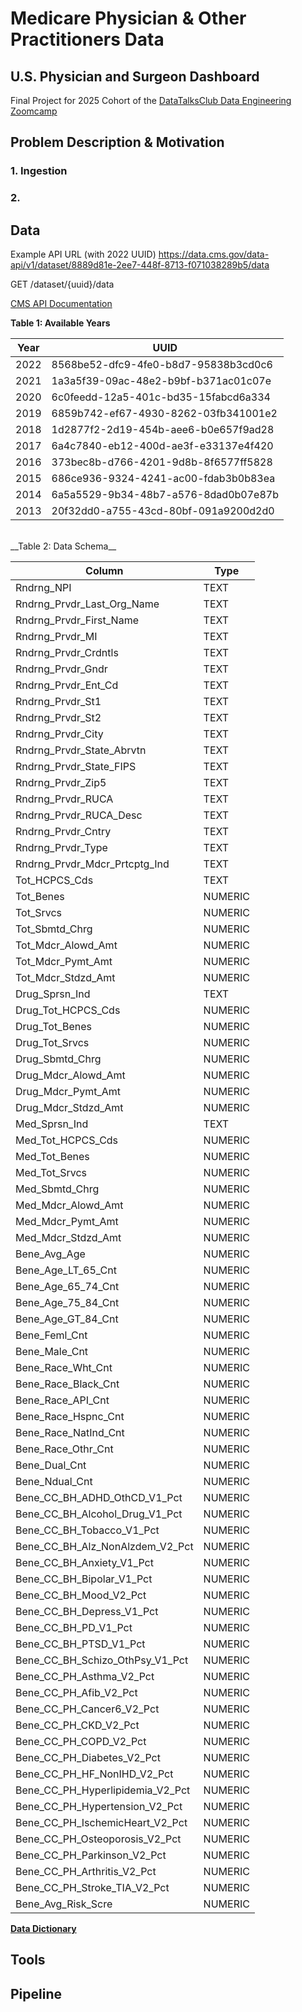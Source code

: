 # Medicare Physician & Other Practitioners Data
## U.S. Physician and Surgeon Dashboard

Final Project for 2025 Cohort of the [DataTalksClub Data Engineering Zoomcamp](https://github.com/DataTalksClub/data-engineering-zoomcamp/tree/main)

## Problem Description & Motivation

### 1. Ingestion



### 2.

## Data

Example API URL (with 2022 UUID)
https://data.cms.gov/data-api/v1/dataset/8889d81e-2ee7-448f-8713-f071038289b5/data

GET /dataset/{uuid}/data



[CMS API Documentation](https://data.cms.gov/provider-summary-by-type-of-service/medicare-physician-other-practitioners/medicare-physician-other-practitioners-by-provider/api-docs)

__Table 1: Available Years__

| Year | UUID                                   |
|---------|----------------------------------------|
| 2022    | 8568be52-dfc9-4fe0-b8d7-95838b3cd0c6  |
| 2021    | 1a3a5f39-09ac-48e2-b9bf-b371ac01c07e  |
| 2020    | 6c0feedd-12a5-401c-bd35-15fabcd6a334  |
| 2019    | 6859b742-ef67-4930-8262-03fb341001e2  |
| 2018    | 1d2877f2-2d19-454b-aee6-b0e657f9ad28  |
| 2017    | 6a4c7840-eb12-400d-ae3f-e33137e4f420  |
| 2016    | 373bec8b-d766-4201-9d8b-8f6577ff5828  |
| 2015    | 686ce936-9324-4241-ac00-fdab3b0b83ea  |
| 2014    | 6a5a5529-9b34-48b7-a576-8dad0b07e87b  |
| 2013    | 20f32dd0-a755-43cd-80bf-091a9200d2d0  |

<br>
__Table 2: Data Schema__

| Column                                    | Type    |
|-------------------------------------------|---------|
| Rndrng_NPI                                | TEXT    |
| Rndrng_Prvdr_Last_Org_Name                | TEXT    |
| Rndrng_Prvdr_First_Name                   | TEXT    |
| Rndrng_Prvdr_MI                           | TEXT    |
| Rndrng_Prvdr_Crdntls                      | TEXT    |
| Rndrng_Prvdr_Gndr                         | TEXT    |
| Rndrng_Prvdr_Ent_Cd                       | TEXT    |
| Rndrng_Prvdr_St1                          | TEXT    |
| Rndrng_Prvdr_St2                          | TEXT    |
| Rndrng_Prvdr_City                         | TEXT    |
| Rndrng_Prvdr_State_Abrvtn                 | TEXT    |
| Rndrng_Prvdr_State_FIPS                   | TEXT    |
| Rndrng_Prvdr_Zip5                         | TEXT    |
| Rndrng_Prvdr_RUCA                         | TEXT    |
| Rndrng_Prvdr_RUCA_Desc                    | TEXT    |
| Rndrng_Prvdr_Cntry                        | TEXT    |
| Rndrng_Prvdr_Type                         | TEXT    |
| Rndrng_Prvdr_Mdcr_Prtcptg_Ind             | TEXT    |
| Tot_HCPCS_Cds                             | TEXT    |
| Tot_Benes                                 | NUMERIC |
| Tot_Srvcs                                 | NUMERIC |
| Tot_Sbmtd_Chrg                            | NUMERIC |
| Tot_Mdcr_Alowd_Amt                        | NUMERIC |
| Tot_Mdcr_Pymt_Amt                         | NUMERIC |
| Tot_Mdcr_Stdzd_Amt                        | NUMERIC |
| Drug_Sprsn_Ind                            | TEXT    |
| Drug_Tot_HCPCS_Cds                        | NUMERIC |
| Drug_Tot_Benes                            | NUMERIC |
| Drug_Tot_Srvcs                            | NUMERIC |
| Drug_Sbmtd_Chrg                           | NUMERIC |
| Drug_Mdcr_Alowd_Amt                       | NUMERIC |
| Drug_Mdcr_Pymt_Amt                        | NUMERIC |
| Drug_Mdcr_Stdzd_Amt                       | NUMERIC |
| Med_Sprsn_Ind                             | TEXT    |
| Med_Tot_HCPCS_Cds                         | NUMERIC |
| Med_Tot_Benes                             | NUMERIC |
| Med_Tot_Srvcs                             | NUMERIC |
| Med_Sbmtd_Chrg                            | NUMERIC |
| Med_Mdcr_Alowd_Amt                        | NUMERIC |
| Med_Mdcr_Pymt_Amt                         | NUMERIC |
| Med_Mdcr_Stdzd_Amt                        | NUMERIC |
| Bene_Avg_Age                              | NUMERIC |
| Bene_Age_LT_65_Cnt                        | NUMERIC |
| Bene_Age_65_74_Cnt                        | NUMERIC |
| Bene_Age_75_84_Cnt                        | NUMERIC |
| Bene_Age_GT_84_Cnt                        | NUMERIC |
| Bene_Feml_Cnt                             | NUMERIC |
| Bene_Male_Cnt                             | NUMERIC |
| Bene_Race_Wht_Cnt                         | NUMERIC |
| Bene_Race_Black_Cnt                       | NUMERIC |
| Bene_Race_API_Cnt                         | NUMERIC |
| Bene_Race_Hspnc_Cnt                       | NUMERIC |
| Bene_Race_NatInd_Cnt                      | NUMERIC |
| Bene_Race_Othr_Cnt                        | NUMERIC |
| Bene_Dual_Cnt                             | NUMERIC |
| Bene_Ndual_Cnt                            | NUMERIC |
| Bene_CC_BH_ADHD_OthCD_V1_Pct              | NUMERIC |
| Bene_CC_BH_Alcohol_Drug_V1_Pct            | NUMERIC |
| Bene_CC_BH_Tobacco_V1_Pct                 | NUMERIC |
| Bene_CC_BH_Alz_NonAlzdem_V2_Pct           | NUMERIC |
| Bene_CC_BH_Anxiety_V1_Pct                 | NUMERIC |
| Bene_CC_BH_Bipolar_V1_Pct                 | NUMERIC |
| Bene_CC_BH_Mood_V2_Pct                    | NUMERIC |
| Bene_CC_BH_Depress_V1_Pct                 | NUMERIC |
| Bene_CC_BH_PD_V1_Pct                      | NUMERIC |
| Bene_CC_BH_PTSD_V1_Pct                    | NUMERIC |
| Bene_CC_BH_Schizo_OthPsy_V1_Pct           | NUMERIC |
| Bene_CC_PH_Asthma_V2_Pct                  | NUMERIC |
| Bene_CC_PH_Afib_V2_Pct                    | NUMERIC |
| Bene_CC_PH_Cancer6_V2_Pct                 | NUMERIC |
| Bene_CC_PH_CKD_V2_Pct                     | NUMERIC |
| Bene_CC_PH_COPD_V2_Pct                    | NUMERIC |
| Bene_CC_PH_Diabetes_V2_Pct                | NUMERIC |
| Bene_CC_PH_HF_NonIHD_V2_Pct               | NUMERIC |
| Bene_CC_PH_Hyperlipidemia_V2_Pct          | NUMERIC |
| Bene_CC_PH_Hypertension_V2_Pct            | NUMERIC |
| Bene_CC_PH_IschemicHeart_V2_Pct           | NUMERIC |
| Bene_CC_PH_Osteoporosis_V2_Pct            | NUMERIC |
| Bene_CC_PH_Parkinson_V2_Pct               | NUMERIC |
| Bene_CC_PH_Arthritis_V2_Pct               | NUMERIC |
| Bene_CC_PH_Stroke_TIA_V2_Pct              | NUMERIC |
| Bene_Avg_Risk_Scre                        | NUMERIC |

[__Data Dictionary__](https://data.cms.gov/resources/medicare-physician-other-practitioners-by-provider-data-dictionary)

## Tools

## Pipeline
